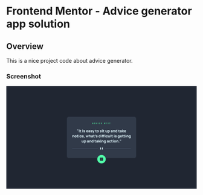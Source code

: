 # Frontend Mentor - Advice generator app solution

## Overview

This is a nice project code about advice generator.

### Screenshot

![](./images/Frontend-Mentor-Advice-generator-app.png)
